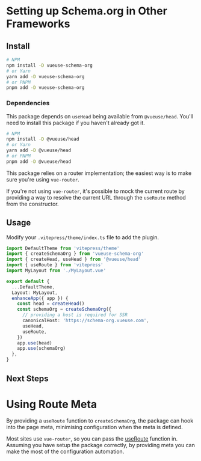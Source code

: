 # Setting up Schema.org in Other Frameworks

## Install

```bash
# NPM
npm install -D vueuse-schema-org
# or Yarn
yarn add -D vueuse-schema-org
# or PNPM
pnpm add -D vueuse-schema-org
```

### Dependencies

This package depends on `useHead` being available from `@vueuse/head`.
You'll need to install this package if you haven't already got it.

```bash
# NPM
npm install -D @vueuse/head
# or Yarn
yarn add -D @vueuse/head
# or PNPM
pnpm add -D @vueuse/head
```

This package relies on a router implementation; the easiest way is to make sure you're using `vue-router`.

If you're not using `vue-router`, it's possible to mock the current route by providing a way to resolve the current URL 
through the `useRoute` method from the constructor.

## Usage

Modify your `.vitepress/theme/index.ts` file to add the plugin.

```ts
import DefaultTheme from 'vitepress/theme'
import { createSchemaOrg } from 'vueuse-schema-org'
import { createHead, useHead } from '@vueuse/head'
import { useRoute } from 'vitepress'
import MyLayout from './MyLayout.vue'

export default {
  ...DefaultTheme,
  Layout: MyLayout,
  enhanceApp({ app }) {
    const head = createHead()
    const schemaOrg = createSchemaOrg({
      // providing a host is required for SSR
      canonicalHost: 'https://schema-org.vueuse.com',
      useHead,
      useRoute,
    })
    app.use(head)
    app.use(schemaOrg)
  },
}
```

## Next Steps

# Using Route Meta

By providing a `useRoute` function to `createSchemaOrg`, the package can hook into
the page meta, minimising configuration when the meta is defined.

Most sites use `vue-router`, so you can pass the [useRoute](https://router.vuejs.org/api/#useroute) function in.
Assuming you have setup the package correctly, by providing meta you can make the most of the configuration automation.

